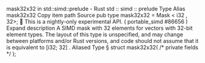 mask32x32 in std::simd::prelude - Rust
std
::
simd
::
prelude
Type Alias
mask32x32
Copy item path
Source
pub type mask32x32 =
Mask
<
i32
, 32>;
🔬
This is a nightly-only experimental API. (
portable_simd
#86656
)
Expand description
A SIMD mask with 32 elements for vectors with 32-bit element types.
The layout of this type is unspecified, and may change between platforms and/or Rust versions, and code should not assume that it is equivalent to
[i32; 32]
.
Aliased Type
§
struct mask32x32(
/* private fields */
);